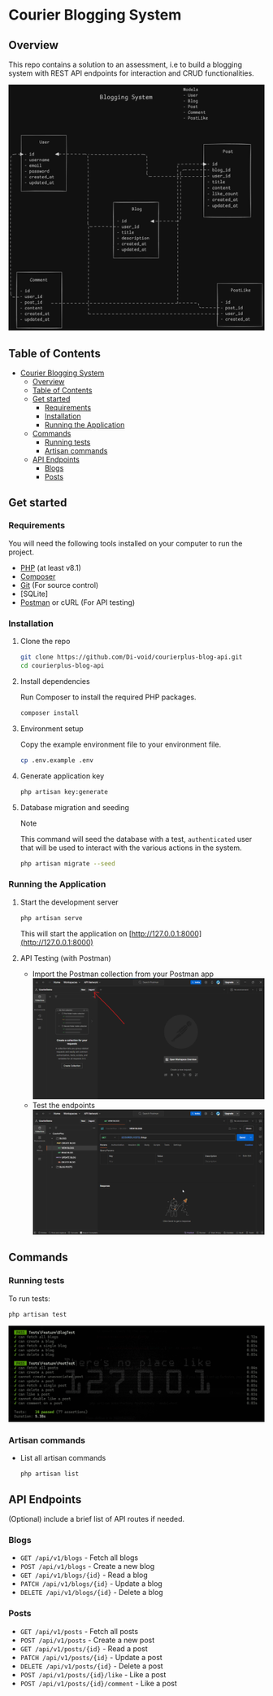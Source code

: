 
# Courier Blogging System

## Overview

This repo contains a solution to an assessment, i.e to build a blogging system with REST API endpoints for interaction and CRUD functionalities.

![blog system](./imgs/blog-sys-model.png)

## Table of Contents

- [Courier Blogging System](#courier-blogging-system)
  - [Overview](#overview)
  - [Table of Contents](#table-of-contents)
  - [Get started](#get-started)
    - [Requirements](#requirements)
    - [Installation](#installation)
    - [Running the Application](#running-the-application)
  - [Commands](#commands)
    - [Running tests](#running-tests)
    - [Artisan commands](#artisan-commands)
  - [API Endpoints](#api-endpoints)
    - [Blogs](#blogs)
    - [Posts](#posts)

## Get started

### Requirements

You will need the following tools installed on your computer to run the project.

- [PHP](https://www.php.net/downloads) (at least v8.1)
- [Composer](https://getcomposer.org/doc/)
- [Git](https://git-scm.com/downloads) (For source control)
- [SQLite]
- [Postman](https://www.postman.com/) or cURL (For API testing)

### Installation

1. Clone the repo

    ```bash
    git clone https://github.com/Di-void/courierplus-blog-api.git
    cd courierplus-blog-api
    ```

2. Install dependencies

    Run Composer to install the required PHP packages.

    ```bash
    composer install
    ```

3. Environment setup

    Copy the example environment file to your environment file.

    ```bash
    cp .env.example .env
    ```

4. Generate application key

    ```bash
    php artisan key:generate
    ```

5. Database migration and seeding

    > [!NOTE]
    > This command will seed the database with a test, `authenticated` user that will be used to interact with the various actions in the system.

    ```bash
    php artisan migrate --seed
    ```

### Running the Application

1. Start the development server

    ```bash
    php artisan serve
    ```

    This will start the application on [http://127.0.0.1:8000](http://127.0.0.1:8000)

2. API Testing (with Postman)
    - Import the Postman collection from your Postman app
    ![import button](./imgs/import-button.png)
    - Test the endpoints
    ![test endpoints](./imgs/test-req.gif)

## Commands

### Running tests

To run tests:

```bash
php artisan test
```

![testing](./imgs/courier-tests.png)

### Artisan commands

- List all artisan commands

  ```bash
  php artisan list
  ```

## API Endpoints

(Optional) include a brief list of API routes if needed.

### Blogs

- `GET /api/v1/blogs` - Fetch all blogs
- `POST /api/v1/blogs` - Create a new blog
- `GET /api/v1/blogs/{id}` - Read a blog
- `PATCH /api/v1/blogs/{id}` - Update a blog
- `DELETE /api/v1/blogs/{id}` - Delete a blog

### Posts

- `GET /api/v1/posts` - Fetch all posts
- `POST /api/v1/posts` - Create a new post
- `GET /api/v1/posts/{id}` - Read a post
- `PATCH /api/v1/posts/{id}` - Update a post
- `DELETE /api/v1/posts/{id}` - Delete a post
- `POST /api/v1/posts/{id}/like` - Like a post
- `POST /api/v1/posts/{id}/comment` - Like a post
